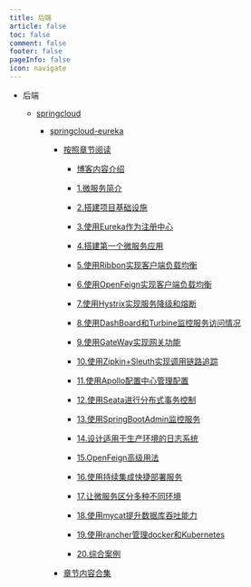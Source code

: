 ```yaml
---
title: 后端
article: false
toc: false
comment: false
footer: false
pageInfo: false
icon: navigate
---
```


- 后端

    - <a class="breadcrumb-link" href="springcloud">springcloud</a>

        - <a class="breadcrumb-link" href="springcloud/springcloud-eureka">springcloud-eureka</a>

            - <a class="breadcrumb-link" href="springcloud/springcloud-eureka/shardings">按照章节阅读</a>


                - <a class="breadcrumb-link" href="springcloud/springcloud-eureka/shardings/springcloud-eureka-chapter-0.博客内容介绍.html">博客内容介绍</a>

                - <a class="breadcrumb-link" href="springcloud/springcloud-eureka/shardings/springcloud-eureka-chapter-1.微服务简介.html">1.微服务简介</a>

                - <a class="breadcrumb-link" href="springcloud/springcloud-eureka/shardings/springcloud-eureka-chapter-2.搭建项目基础设施.html">2.搭建项目基础设施</a>

                - <a class="breadcrumb-link" href="springcloud/springcloud-eureka/shardings/springcloud-eureka-chapter-3.使用Eureka作为注册中心.html">3.使用Eureka作为注册中心</a>

                - <a class="breadcrumb-link" href="springcloud/springcloud-eureka/shardings/springcloud-eureka-chapter-4.搭建第一个微服务应用.html">4.搭建第一个微服务应用</a>

                - <a class="breadcrumb-link" href="springcloud/springcloud-eureka/shardings/springcloud-eureka-chapter-5.使用Ribbon实现客户端负载均衡.html">5.使用Ribbon实现客户端负载均衡</a>

                - <a class="breadcrumb-link" href="springcloud/springcloud-eureka/shardings/springcloud-eureka-chapter-6.使用OpenFeign实现客户端负载均衡.html">6.使用OpenFeign实现客户端负载均衡</a>

                - <a class="breadcrumb-link" href="springcloud/springcloud-eureka/shardings/springcloud-eureka-chapter-7.使用Hystrix实现服务降级和熔断.html">7.使用Hystrix实现服务降级和熔断</a>

                - <a class="breadcrumb-link" href="springcloud/springcloud-eureka/shardings/springcloud-eureka-chapter-8.使用DashBoard和Turbine监控服务访问情况.html">8.使用DashBoard和Turbine监控服务访问情况</a>

                - <a class="breadcrumb-link" href="springcloud/springcloud-eureka/shardings/springcloud-eureka-chapter-9.使用GateWay实现网关功能.html">9.使用GateWay实现网关功能</a>

                - <a class="breadcrumb-link" href="springcloud/springcloud-eureka/shardings/springcloud-eureka-chapter-10.使用Zipkin+Sleuth实现调用链路追踪.html">10.使用Zipkin+Sleuth实现调用链路追踪</a>

                - <a class="breadcrumb-link" href="springcloud/springcloud-eureka/shardings/springcloud-eureka-chapter-11.使用Apollo配置中心管理配置.html">11.使用Apollo配置中心管理配置</a>

                - <a class="breadcrumb-link" href="springcloud/springcloud-eureka/shardings/springcloud-eureka-chapter-12.使用Seata进行分布式事务控制.html">12.使用Seata进行分布式事务控制</a>

                - <a class="breadcrumb-link" href="springcloud/springcloud-eureka/shardings/springcloud-eureka-chapter-13.使用SpringBootAdmin监控服务.html">13.使用SpringBootAdmin监控服务</a>

                - <a class="breadcrumb-link" href="springcloud/springcloud-eureka/shardings/springcloud-eureka-chapter-14.设计适用于生产环境的日志系统.html">14.设计适用于生产环境的日志系统</a>

                - <a class="breadcrumb-link" href="springcloud/springcloud-eureka/shardings/springcloud-eureka-chapter-15.OpenFeign高级用法.html">15.OpenFeign高级用法</a>

                - <a class="breadcrumb-link" href="springcloud/springcloud-eureka/shardings/springcloud-eureka-chapter-16.使用持续集成快捷部署服务.html">16.使用持续集成快捷部署服务</a>

                - <a class="breadcrumb-link" href="springcloud/springcloud-eureka/shardings/springcloud-eureka-chapter-17.让微服务区分多种不同环境.html">17.让微服务区分多种不同环境</a>

                - <a class="breadcrumb-link" href="springcloud/springcloud-eureka/shardings/springcloud-eureka-chapter-18.使用mycat提升数据库吞吐能力.html">18.使用mycat提升数据库吞吐能力</a>

                - <a class="breadcrumb-link" href="springcloud/springcloud-eureka/shardings/springcloud-eureka-chapter-19.使用rancher管理docker和Kubernetes.html">19.使用rancher管理docker和Kubernetes</a>

                - <a class="breadcrumb-link" href="springcloud/springcloud-eureka/shardings/springcloud-eureka-chapter-20.综合案例.html">20.综合案例</a>

            - <a class="breadcrumb-link" href="springcloud/springcloud-eureka/springcloud-eureka.html#intro">章节内容合集</a>
